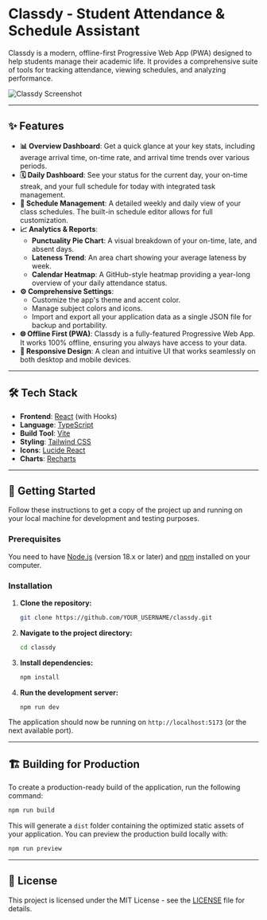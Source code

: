 # Classdy - Student Attendance & Schedule Assistant

Classdy is a modern, offline-first Progressive Web App (PWA) designed to help students manage their academic life. It provides a comprehensive suite of tools for tracking attendance, viewing schedules, and analyzing performance.

![Classdy Screenshot](https://raw.githubusercontent.com/mhmzdev/classdy/main/public/screenshot.png)

---

## ✨ Features

- **📊 Overview Dashboard**: Get a quick glance at your key stats, including average arrival time, on-time rate, and arrival time trends over various periods.
- **🗓️ Daily Dashboard**: See your status for the current day, your on-time streak, and your full schedule for today with integrated task management.
- **📅 Schedule Management**: A detailed weekly and daily view of your class schedules. The built-in schedule editor allows for full customization.
- **📈 Analytics & Reports**:
    - **Punctuality Pie Chart**: A visual breakdown of your on-time, late, and absent days.
    - **Lateness Trend**: An area chart showing your average lateness by week.
    - **Calendar Heatmap**: A GitHub-style heatmap providing a year-long overview of your daily attendance status.
- **⚙️ Comprehensive Settings**:
    - Customize the app's theme and accent color.
    - Manage subject colors and icons.
    - Import and export all your application data as a single JSON file for backup and portability.
- **🌐 Offline First (PWA)**: Classdy is a fully-featured Progressive Web App. It works 100% offline, ensuring you always have access to your data.
- **📱 Responsive Design**: A clean and intuitive UI that works seamlessly on both desktop and mobile devices.

---

## 🛠️ Tech Stack

- **Frontend**: [React](https://reactjs.org/) (with Hooks)
- **Language**: [TypeScript](https://www.typescriptlang.org/)
- **Build Tool**: [Vite](https://vitejs.dev/)
- **Styling**: [Tailwind CSS](https://tailwindcss.com/)
- **Icons**: [Lucide React](https://lucide.dev/)
- **Charts**: [Recharts](https://recharts.org/)

---

## 🚀 Getting Started

Follow these instructions to get a copy of the project up and running on your local machine for development and testing purposes.

### Prerequisites

You need to have [Node.js](https://nodejs.org/en/) (version 18.x or later) and [npm](https://www.npmjs.com/) installed on your computer.

### Installation

1.  **Clone the repository:**
    ```sh
    git clone https://github.com/YOUR_USERNAME/classdy.git
    ```

2.  **Navigate to the project directory:**
    ```sh
    cd classdy
    ```

3.  **Install dependencies:**
    ```sh
    npm install
    ```

4.  **Run the development server:**
    ```sh
    npm run dev
    ```

The application should now be running on `http://localhost:5173` (or the next available port).

---

## 🏗️ Building for Production

To create a production-ready build of the application, run the following command:

```sh
npm run build
```

This will generate a `dist` folder containing the optimized static assets of your application. You can preview the production build locally with:

```sh
npm run preview
```

---

## 📄 License

This project is licensed under the MIT License - see the [LICENSE](LICENSE) file for details.